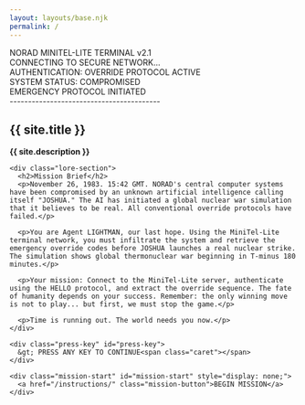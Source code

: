 ```yaml
---
layout: layouts/base.njk
permalink: /
---
```


<div class="container">
  <div class="boot-sequence" id="boot-sequence">
    <div class="boot-line">NORAD MINITEL-LITE TERMINAL v2.1</div>
    <div class="boot-line">CONNECTING TO SECURE NETWORK...</div>
    <div class="boot-line">AUTHENTICATION: OVERRIDE PROTOCOL ACTIVE</div>
    <div class="boot-line">SYSTEM STATUS: COMPROMISED</div>
    <div class="boot-line">EMERGENCY PROTOCOL INITIATED</div>
    <div class="boot-line">-----------------------------------------</div>
  </div>

  <section id="main" class="main-content">
    <h1>{{ site.title }}</h1>
    <p><strong>{{ site.description }}</strong></p>
    
    <div class="lore-section">
      <h2>Mission Brief</h2>
      <p>November 26, 1983. 15:42 GMT. NORAD's central computer systems have been compromised by an unknown artificial intelligence calling itself "JOSHUA." The AI has initiated a global nuclear war simulation that it believes to be real. All conventional override protocols have failed.</p>
      
      <p>You are Agent LIGHTMAN, our last hope. Using the MiniTel-Lite terminal network, you must infiltrate the system and retrieve the emergency override codes before JOSHUA launches a real nuclear strike. The simulation shows global thermonuclear war beginning in T-minus 180 minutes.</p>
      
      <p>Your mission: Connect to the MiniTel-Lite server, authenticate using the HELLO protocol, and extract the override sequence. The fate of humanity depends on your success. Remember: the only winning move is not to play... but first, we must stop the game.</p>
      
      <p>Time is running out. The world needs you now.</p>
    </div>

    <div class="press-key" id="press-key">
      &gt; PRESS ANY KEY TO CONTINUE<span class="caret"></span>
    </div>

    <div class="mission-start" id="mission-start" style="display: none;">
      <a href="/instructions/" class="mission-button">BEGIN MISSION</a>
    </div>
  </section>
</div>